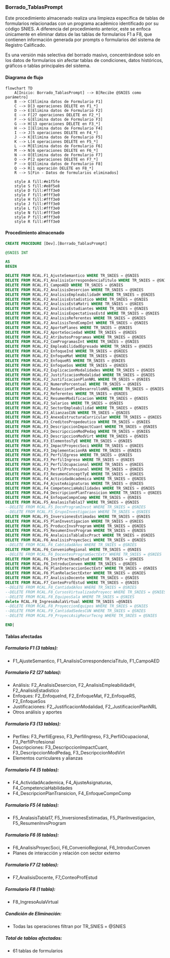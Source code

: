 ### Borrado_TablasPrompt

Este procedimiento almacenado realiza una limpieza específica de tablas de formularios relacionadas con un programa académico identificado por su código SNIES. A diferencia del procedimiento anterior, este se enfoca únicamente en eliminar datos de las tablas de formularios F1 a F8, que contienen información generada por prompts o formularios del sistema de Registro Calificado.

Es una versión más selectiva del borrado masivo, concentrándose solo en los datos de formularios sin afectar tablas de condiciones, datos históricos, gráficos o tablas principales del sistema.
#### Diagrama de flujo

```mermaid
flowchart TD
    A[Inicio: Borrado_TablasPrompt] --> B[Recibe @SNIES como parámetro]
    B --> C[Elimina datos de Formulario F1]
    C --> D[3 operaciones DELETE en F1_*]
    D --> E[Elimina datos de Formulario F2]
    E --> F[27 operaciones DELETE en F2_*]
    F --> G[Elimina datos de Formulario F3]
    G --> H[13 operaciones DELETE en F3_*]
    H --> I[Elimina datos de Formulario F4]
    I --> J[5 operaciones DELETE en F4_*]
    J --> K[Elimina datos de Formulario F5]
    K --> L[4 operaciones DELETE en F5_*]
    L --> M[Elimina datos de Formulario F6]
    M --> N[6 operaciones DELETE en F6_*]
    N --> O[Elimina datos de Formulario F7]
    O --> P[2 operaciones DELETE en F7_*]
    P --> Q[Elimina datos de Formulario F8]
    Q --> R[1 operación DELETE en F8_*]
    R --> S[Fin - Datos de formularios eliminados]
    
    style A fill:#e1f5fe
    style S fill:#e8f5e8
    style D fill:#fff3e0
    style F fill:#fff3e0
    style H fill:#fff3e0
    style J fill:#fff3e0
    style L fill:#fff3e0
    style N fill:#fff3e0
    style P fill:#fff3e0
    style R fill:#fff3e0
```

#### Procedimiento almacenado

```sql
CREATE PROCEDURE [Dev].[Borrado_TablasPrompt]

@SNIES INT

AS
BEGIN

DELETE FROM RCAL.F1_AjusteSemantico WHERE TR_SNIES = @SNIES
DELETE FROM RCAL.F1_AnalisisCorrespondenciaTitulo WHERE TR_SNIES = @SNIES
DELETE FROM RCAL.F1_CampoAED WHERE TR_SNIES = @SNIES
DELETE FROM RCAL.F2_AnalisisDesercion WHERE TR_SNIES = @SNIES
DELETE FROM RCAL.F2_AnalisisEmpleabilidadH WHERE TR_SNIES = @SNIES
DELETE FROM RCAL.F2_AnalisisEstadistico WHERE TR_SNIES = @SNIES
DELETE FROM RCAL.F2_AnalisisEstaMatri WHERE TR_SNIES = @SNIES
DELETE FROM RCAL.F2_AnalisisEstudiantes WHERE TR_SNIES = @SNIES
DELETE FROM RCAL.F2_AnalisisExpectativasEstd WHERE TR_SNIES = @SNIES
DELETE FROM RCAL.F2_AnalisisReferentes WHERE TR_SNIES = @SNIES
DELETE FROM RCAL.F2_AnalisisTendCompInt WHERE TR_SNIES = @SNIES
DELETE FROM RCAL.F2_AportePlanes WHERE TR_SNIES = @SNIES
DELETE FROM RCAL.F2_AporteSociedad WHERE TR_SNIES = @SNIES
DELETE FROM RCAL.F2_AtributosProgramas WHERE TR_SNIES = @SNIES
DELETE FROM RCAL.F2_ComProgramasInt WHERE TR_SNIES = @SNIES
DELETE FROM RCAL.F2_EmpleabilidadEgresado WHERE TR_SNIES = @SNIES
DELETE FROM RCAL.F2_EnfoqueInd WHERE TR_SNIES = @SNIES
DELETE FROM RCAL.F2_EnfoqueMat WHERE TR_SNIES = @SNIES
DELETE FROM RCAL.F2_EnfoqueRS WHERE TR_SNIES = @SNIES
DELETE FROM RCAL.F2_EnfoqueSos WHERE TR_SNIES = @SNIES
DELETE FROM RCAL.F2_ExplicacionModalidades WHERE TR_SNIES = @SNIES
DELETE FROM RCAL.F2_JustificacionModalidad WHERE TR_SNIES = @SNIES
DELETE FROM RCAL.F2_JustificacionPlanNRL WHERE TR_SNIES = @SNIES
DELETE FROM RCAL.F2_NumeroPorcentual WHERE TR_SNIES = @SNIES
DELETE FROM RCAL.F2_RedaccionPlanDesarrolloNRL WHERE TR_SNIES = @SNIES
DELETE FROM RCAL.F2_Referentes WHERE TR_SNIES = @SNIES
DELETE FROM RCAL.F2_ResumenModificacion WHERE TR_SNIES = @SNIES
DELETE FROM RCAL.F2_Salarios WHERE TR_SNIES = @SNIES
DELETE FROM RCAL.F2_SectorEmpleabilidad WHERE TR_SNIES = @SNIES
DELETE FROM RCAL.F3_AlianzasCUN WHERE TR_SNIES = @SNIES
DELETE FROM RCAL.F3_AnexoEstructuraCurricular WHERE TR_SNIES = @SNIES
DELETE FROM RCAL.F3_CreditosPropedeutico WHERE TR_SNIES = @SNIES
DELETE FROM RCAL.F3_DescripccionImpactCuant WHERE TR_SNIES = @SNIES
DELETE FROM RCAL.F3_DescripccionModPedag WHERE TR_SNIES = @SNIES
DELETE FROM RCAL.F3_DescripccionModVirt WHERE TR_SNIES = @SNIES
DELETE FROM RCAL.F3_ElementosTyE WHERE TR_SNIES = @SNIES
DELETE FROM RCAL.F3_ImpactProyeccSoci WHERE TR_SNIES = @SNIES
DELETE FROM RCAL.F3_ImplementacionRA WHERE TR_SNIES = @SNIES
DELETE FROM RCAL.F3_PerfilEgreso WHERE TR_SNIES = @SNIES
DELETE FROM RCAL.F3_PerfilIngreso WHERE TR_SNIES = @SNIES
DELETE FROM RCAL.F3_PerfilOcupacional WHERE TR_SNIES = @SNIES
DELETE FROM RCAL.F3_PerfilProfesional WHERE TR_SNIES = @SNIES
DELETE FROM RCAL.F3_ResumenConceptTyE WHERE TR_SNIES = @SNIES
DELETE FROM RCAL.F4_ActividadAcademica WHERE TR_SNIES = @SNIES
DELETE FROM RCAL.F4_AjusteAsignaturas WHERE TR_SNIES = @SNIES
DELETE FROM RCAL.F4_CompetenciaHabilidades WHERE TR_SNIES = @SNIES
DELETE FROM RCAL.F4_DescripcionPlanTransicion WHERE TR_SNIES = @SNIES
DELETE FROM RCAL.F4_EnfoqueCompnComp WHERE TR_SNIES = @SNIES
DELETE FROM RCAL.F5_AnalasisTabla17 WHERE TR_SNIES = @SNIES
--DELETE FROM RCAL.F5_DocnProgramInvst WHERE TR_SNIES = @SNIES
--DELETE FROM RCAL.F5_GrupoInvestigacion WHERE TR_SNIES = @SNIES
DELETE FROM RCAL.F5_InversionesEstimadas WHERE TR_SNIES = @SNIES
DELETE FROM RCAL.F5_PlanInvestigacion WHERE TR_SNIES = @SNIES
DELETE FROM RCAL.F5_ProduccInvsProgram WHERE TR_SNIES = @SNIES
DELETE FROM RCAL.F5_ResumenInvsProgram WHERE TR_SNIES = @SNIES
DELETE FROM RCAL.F6_AnalaisisTablaEscPract WHERE TR_SNIES = @SNIES
DELETE FROM RCAL.F6_AnalisisProyecSoci WHERE TR_SNIES = @SNIES
--DELETE FROM RCAL.F6_CabtidadAños WHERE TR_SNIES = @SNIES
DELETE FROM RCAL.F6_ConvenioRegional WHERE TR_SNIES = @SNIES
--DELETE FROM RCAL.F6_DocentesProgramSectExtr WHERE TR_SNIES = @SNIES
DELETE FROM RCAL.F6_InstPractNumEstud WHERE TR_SNIES = @SNIES
DELETE FROM RCAL.F6_IntroducConven WHERE TR_SNIES = @SNIES
DELETE FROM RCAL.F6_PlanInteraccionSectExtr WHERE TR_SNIES = @SNIES
DELETE FROM RCAL.F6_PlanRelacSectExter WHERE TR_SNIES = @SNIES
DELETE FROM RCAL.F7_AnalisisDocente WHERE TR_SNIES = @SNIES
DELETE FROM RCAL.F7_ConteoProfEstud WHERE TR_SNIES = @SNIES
--DELETE FROM RCAL.F8_CantidadAños WHERE TR_SNIES = @SNIES
--DELETE FROM RCAL.F8_CursosVirtualizadoProyecc WHERE TR_SNIES = @SNIES
--DELETE FROM RCAL.F8_EquiposSala WHERE TR_SNIES = @SNIES
delete RCAL.F8_IngresoAulaVirtual WHERE TR_SNIES =@SNIES
--DELETE FROM RCAL.F8_ProyeccionEquipos WHERE TR_SNIES = @SNIES
--DELETE FROM RCAL.F9_CantidadSedesCUN WHERE TR_SNIES = @SNIES
--DELETE FROM RCAL.F9_ProyeccAsigRecurTecng WHERE TR_SNIES = @SNIES

END|
```

#### Tablas afectadas

##### Formulario F1 (3 tablas):

- F1_AjusteSemantico, F1_AnalisisCorrespondenciaTitulo, F1_CampoAED

##### Formulario F2 (27 tablas):

- Análisis: F2_AnalisisDesercion, F2_AnalisisEmpleabilidadH, F2_AnalisisEstadistico
- Enfoques: F2_EnfoqueInd, F2_EnfoqueMat, F2_EnfoqueRS, F2_EnfoqueSos
- Justificaciones: F2_JustificacionModalidad, F2_JustificacionPlanNRL
- Otros análisis y aportes

##### Formulario F3 (13 tablas):

- Perfiles: F3_PerfilEgreso, F3_PerfilIngreso, F3_PerfilOcupacional, F3_PerfilProfesional
- Descripciones: F3_DescripccionImpactCuant, F3_DescripccionModPedag, F3_DescripccionModVirt
- Elementos curriculares y alianzas

##### Formulario F4 (5 tablas):

- F4_ActividadAcademica, F4_AjusteAsignaturas, F4_CompetenciaHabilidades
- F4_DescripcionPlanTransicion, F4_EnfoqueCompnComp

##### Formulario F5 (4 tablas):

- F5_AnalasisTabla17, F5_InversionesEstimadas, F5_PlanInvestigacion, F5_ResumenInvsProgram

##### Formulario F6 (6 tablas):

- F6_AnalisisProyecSoci, F6_ConvenioRegional, F6_IntroducConven
- Planes de interacción y relación con sector externo

##### Formulario F7 (2 tablas):

- F7_AnalisisDocente, F7_ConteoProfEstud

##### Formulario F8 (1 tabla):

- F8_IngresoAulaVirtual

##### Condición de Eliminación: 
- Todas las operaciones filtran por TR_SNIES = @SNIES
##### Total de tablas afectadas: 
- 61 tablas de formularios
